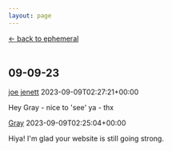 ```yaml
---
layout: page
---
```

<div class="goback">
	<a href="/other/ephemeral/">&larr; back to ephemeral</a>
</div>
<div style="margin-top:48px;">
	<h2>09-09-23</h2>
	<div class="cactus-comment">
		<div class="cactus-comment-avatar">
			<div class="cactus-comment-avatar-placeholder">
			</div>
		</div>
		<div class="cactus-comment-content">
			<div class="cactus-comment-header">
				<a class="cactus-comment-displayname" href="https://matrix.to/#/@920465:cactus.chat">joe jenett</a>
				<time class="cactus-comment-time" title="Sat Sep 09 02:27:21 2023 UTC" datetime="2023-09-09T02:27:21+00:00">2023-09-09T02:27:21+00:00
				</time>
			</div>
			<div class="cactus-comment-body">
				<div class="cactus-message-text">
					<p>
						Hey Gray - nice to 'see' ya - thx
					</p>
				</div>
			</div>
		</div>
	</div>
	<div class="cactus-comment">
		<div class="cactus-comment-avatar">
			<div class="cactus-comment-avatar-placeholder">
			</div>
		</div>
		<div class="cactus-comment-content">
			<div class="cactus-comment-header">
				<a class="cactus-comment-displayname" href="https://matrix.to/#/@1428383:cactus.chat">Gray</a>
				<time class="cactus-comment-time" title="Sat Sep 09 02:25:04 2023 UTC" datetime="2023-09-09T02:25:04+00:00">2023-09-09T02:25:04+00:00
				</time>
			</div>
			<div class="cactus-comment-body">
				<div class="cactus-message-text">
					<p>Hiya! I'm glad your website is still going strong.
					</p>
				</div>
			</div>
		</div>
	</div>

</div>
